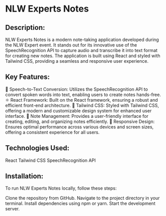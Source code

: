 
# NLW Experts Notes
## Description:
NLW Experts Notes is a modern note-taking application developed during the NLW Expert event. It stands out for its innovative use of the SpeechRecognition API to capture audio and transcribe it into text format for creating new notes. The application is built using React and styled with Tailwind CSS, providing a seamless and responsive user experience.

## Key Features:
🎤 Speech-to-Text Conversion: Utilizes the SpeechRecognition API to convert spoken words into text, enabling users to create notes hands-free.
⚛️ React Framework: Built on the React framework, ensuring a robust and efficient front-end architecture.
🎨 Tailwind CSS: Styled with Tailwind CSS, offering a modern and customizable design system for enhanced user interface.
📝 Note Management: Provides a user-friendly interface for creating, editing, and organizing notes efficiently.
📱 Responsive Design: Ensures optimal performance across various devices and screen sizes, offering a consistent experience for all users.

## Technologies Used:
React
Tailwind CSS
SpeechRecognition API

## Installation:
To run NLW Experts Notes locally, follow these steps:

Clone the repository from GitHub.
Navigate to the project directory in your terminal.
Install dependencies using npm or yarn.
Start the development server.
